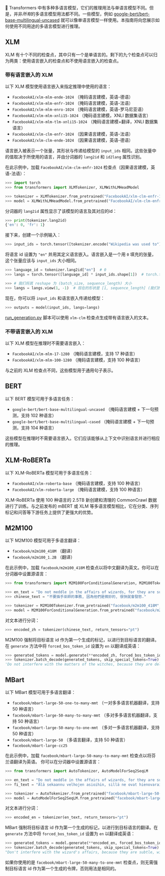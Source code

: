 🤗 Transformers 中有多种多语言模型，它们的推理用法与单语言模型不同。但是，并非*所有*的多语言模型用法都不同。一些模型，例如 [google-bert/bert-base-multilingual-uncased](https://huggingface.co/google-bert/bert-base-multilingual-uncased) 就可以像单语言模型一样使用。本指南将向您展示如何使用不同用途的多语言模型进行推理。
## XLM

XLM 有十个不同的检查点，其中只有一个是单语言的。剩下的九个检查点可以归为两类：使用语言嵌入的检查点和不使用语言嵌入的检查点。

### 带有语言嵌入的 XLM

以下 XLM 模型使用语言嵌入来指定推理中使用的语言：

- `FacebookAI/xlm-mlm-ende-1024` （掩码语言建模，英语-德语）
- `FacebookAI/xlm-mlm-enfr-1024` （掩码语言建模，英语-法语）
- `FacebookAI/xlm-mlm-enro-1024` （掩码语言建模，英语-罗马尼亚语）
- `FacebookAI/xlm-mlm-xnli15-1024` （掩码语言建模，XNLI 数据集语言）
- `FacebookAI/xlm-mlm-tlm-xnli15-1024` （掩码语言建模+翻译，XNLI 数据集语言）
- `FacebookAI/xlm-clm-enfr-1024` （因果语言建模，英语-法语）
- `FacebookAI/xlm-clm-ende-1024` （因果语言建模，英语-德语）

语言嵌入被表示一个张量，其形状与传递给模型的 `input_ids` 相同。这些张量中的值取决于所使用的语言，并由分词器的 `lang2id` 和 `id2lang`  属性识别。

在此示例中，加载 `FacebookAI/xlm-clm-enfr-1024` 检查点（因果语言建模，英语-法语）：

```py
>>> import torch
>>> from transformers import XLMTokenizer, XLMWithLMHeadModel

>>> tokenizer = XLMTokenizer.from_pretrained("FacebookAI/xlm-clm-enfr-1024")
>>> model = XLMWithLMHeadModel.from_pretrained("FacebookAI/xlm-clm-enfr-1024")
```

分词器的 `lang2id` 属性显示了该模型的语言及其对应的id：

```py
>>> print(tokenizer.lang2id)
{'en': 0, 'fr': 1}
```

接下来，创建一个示例输入：

```py
>>> input_ids = torch.tensor([tokenizer.encode("Wikipedia was used to")])  # batch size 为 1
```

将语言 id 设置为 `"en"` 并用其定义语言嵌入。语言嵌入是一个用 `0` 填充的张量，这个张量应该与 `input_ids` 大小相同。

```py
>>> language_id = tokenizer.lang2id["en"]  # 0
>>> langs = torch.tensor([language_id] * input_ids.shape[1])  # torch.tensor([0, 0, 0, ..., 0])

>>> # 我们将其 reshape 为 (batch_size, sequence_length) 大小
>>> langs = langs.view(1, -1)  # 现在的形状是 [1, sequence_length] (我们的 batch size 为 1)
```

现在，你可以将 `input_ids` 和语言嵌入传递给模型：

```py
>>> outputs = model(input_ids, langs=langs)
```

[run_generation.py](https://github.com/huggingface/transformers/tree/main/examples/pytorch/text-generation/run_generation.py) 脚本可以使用 `xlm-clm` 检查点生成带有语言嵌入的文本。

### 不带语言嵌入的 XLM

以下 XLM 模型在推理时不需要语言嵌入：

- `FacebookAI/xlm-mlm-17-1280` （掩码语言建模，支持 17 种语言）
- `FacebookAI/xlm-mlm-100-1280` （掩码语言建模，支持 100 种语言）

与之前的 XLM 检查点不同，这些模型用于通用句子表示。

## BERT

以下 BERT 模型可用于多语言任务：

- `google-bert/bert-base-multilingual-uncased` （掩码语言建模 + 下一句预测，支持 102 种语言）
- `google-bert/bert-base-multilingual-cased` （掩码语言建模 + 下一句预测，支持 104 种语言）

这些模型在推理时不需要语言嵌入。它们应该能够从上下文中识别语言并进行相应的推理。

## XLM-RoBERTa

以下 XLM-RoBERTa 模型可用于多语言任务：

- `FacebookAI/xlm-roberta-base` （掩码语言建模，支持 100 种语言）
- `FacebookAI/xlm-roberta-large` （掩码语言建模，支持 100 种语言）

XLM-RoBERTa 使用 100 种语言的 2.5TB 新创建和清理的 CommonCrawl 数据进行了训练。与之前发布的 mBERT 或 XLM 等多语言模型相比，它在分类、序列标记和问答等下游任务上提供了更强大的优势。

## M2M100

以下 M2M100 模型可用于多语言翻译：

- `facebook/m2m100_418M` （翻译）
- `facebook/m2m100_1.2B` （翻译）

在此示例中，加载 `facebook/m2m100_418M` 检查点以将中文翻译为英文。你可以在分词器中设置源语言：

```py
>>> from transformers import M2M100ForConditionalGeneration, M2M100Tokenizer

>>> en_text = "Do not meddle in the affairs of wizards, for they are subtle and quick to anger."
>>> chinese_text = "不要插手巫師的事務, 因為他們是微妙的, 很快就會發怒."

>>> tokenizer = M2M100Tokenizer.from_pretrained("facebook/m2m100_418M", src_lang="zh")
>>> model = M2M100ForConditionalGeneration.from_pretrained("facebook/m2m100_418M")
```

对文本进行分词：

```py
>>> encoded_zh = tokenizer(chinese_text, return_tensors="pt")
```

M2M100 强制将目标语言 id 作为第一个生成的标记，以进行到目标语言的翻译。在 `generate` 方法中将 `forced_bos_token_id` 设置为 `en` 以翻译成英语：

```py
>>> generated_tokens = model.generate(**encoded_zh, forced_bos_token_id=tokenizer.get_lang_id("en"))
>>> tokenizer.batch_decode(generated_tokens, skip_special_tokens=True)
'Do not interfere with the matters of the witches, because they are delicate and will soon be angry.'
```

## MBart

以下 MBart 模型可用于多语言翻译：

- `facebook/mbart-large-50-one-to-many-mmt` （一对多多语言机器翻译，支持 50 种语言）
- `facebook/mbart-large-50-many-to-many-mmt` （多对多多语言机器翻译，支持 50 种语言）
- `facebook/mbart-large-50-many-to-one-mmt` （多对一多语言机器翻译，支持 50 种语言）
- `facebook/mbart-large-50` （多语言翻译，支持 50 种语言）
- `facebook/mbart-large-cc25`

在此示例中，加载  `facebook/mbart-large-50-many-to-many-mmt` 检查点以将芬兰语翻译为英语。 你可以在分词器中设置源语言：

```py
>>> from transformers import AutoTokenizer, AutoModelForSeq2SeqLM

>>> en_text = "Do not meddle in the affairs of wizards, for they are subtle and quick to anger."
>>> fi_text = "Älä sekaannu velhojen asioihin, sillä ne ovat hienovaraisia ja nopeasti vihaisia."

>>> tokenizer = AutoTokenizer.from_pretrained("facebook/mbart-large-50-many-to-many-mmt", src_lang="fi_FI")
>>> model = AutoModelForSeq2SeqLM.from_pretrained("facebook/mbart-large-50-many-to-many-mmt")
```

对文本进行分词：

```py
>>> encoded_en = tokenizer(en_text, return_tensors="pt")
```

MBart 强制将目标语言 id 作为第一个生成的标记，以进行到目标语言的翻译。在 `generate` 方法中将 `forced_bos_token_id` 设置为 `en` 以翻译成英语：

```py
>>> generated_tokens = model.generate(**encoded_en, forced_bos_token_id=tokenizer.lang_code_to_id["en_XX"])
>>> tokenizer.batch_decode(generated_tokens, skip_special_tokens=True)
"Don't interfere with the wizard's affairs, because they are subtle, will soon get angry."
```

如果你使用的是 `facebook/mbart-large-50-many-to-one-mmt` 检查点，则无需强制目标语言 id 作为第一个生成的令牌，否则用法是相同的。